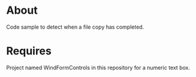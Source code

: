 ﻿# About

Code sample to detect when a file copy has completed.

# Requires

Project named WindFormControls in this repository for a numeric text box.